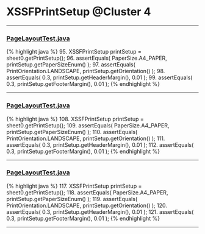 # XSSFPrintSetup @Cluster 4

***

### [PageLayoutTest.java](https://searchcode.com/codesearch/view/126772664/)
{% highlight java %}
95. XSSFPrintSetup printSetup = sheet0.getPrintSetup();
96. assertEquals( PaperSize.A4_PAPER,  printSetup.getPaperSizeEnum() );
97. assertEquals( PrintOrientation.LANDSCAPE, printSetup.getOrientation() );
98. assertEquals( 0.3, printSetup.getHeaderMargin(), 0.01 );
99. assertEquals( 0.3, printSetup.getFooterMargin(), 0.01 );
{% endhighlight %}

***

### [PageLayoutTest.java](https://searchcode.com/codesearch/view/122565092/)
{% highlight java %}
108. XSSFPrintSetup printSetup = sheet0.getPrintSetup();
109. assertEquals( PaperSize.A4_PAPER,  printSetup.getPaperSizeEnum() );
110. assertEquals( PrintOrientation.LANDSCAPE, printSetup.getOrientation() );
111. assertEquals( 0.3, printSetup.getHeaderMargin(), 0.01 );
112. assertEquals( 0.3, printSetup.getFooterMargin(), 0.01 );
{% endhighlight %}

***

### [PageLayoutTest.java](https://searchcode.com/codesearch/view/64531687/)
{% highlight java %}
117. XSSFPrintSetup printSetup = sheet0.getPrintSetup();
118. assertEquals( PaperSize.A4_PAPER,  printSetup.getPaperSizeEnum() );
119. assertEquals( PrintOrientation.LANDSCAPE, printSetup.getOrientation() );
120. assertEquals( 0.3, printSetup.getHeaderMargin(), 0.01 );
121. assertEquals( 0.3, printSetup.getFooterMargin(), 0.01 );
{% endhighlight %}

***

